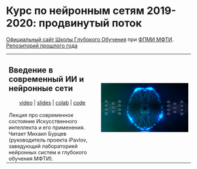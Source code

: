# Курс по нейронным сетям 2019-2020: продвинутый поток

[Официальный сайт Школы Глубокого Обучения](https://www.dlschool.org) при [ФПМИ МФТИ](https://mipt.ru/education/departments/fpmi/). [Репозиторий прошлого года](https://github.com/DLSchool/deep_learning_2018-19)

<table width="100%">
    <tr>
        <td width="50%">
            <H2>Введение в современный ИИ и нейронные сети</H2>
            <div align="center">
                 <a href="https://www.youtube.com/watch?time_continue=3820&v=RviskFqwF3M">video</a> |
                 <a href="https://cloud.mail.ru/public/BaEv/BWr96KK4U">slides</a> |
                 <a href="">colab</a> |
                 <a href="">code</a><br/><br/></div>
            Лекция про современное состояние Искусственного интеллекта и его применения. Читает Михаил Бурцев (руководитель проекта iPavlov, заведующий лабораторией нейронных систем и глубокого обучения МФТИ).
        <td width="50%"><a href="https://www.youtube.com/watch?time_continue=3820&v=RviskFqwF3M"><img alt="Introduction to Deep Learning and AI (2019-2020)" src="_intro/img/intro_ai.jpg"/></a></td>
    </tr>
</table>
<br/>
<br/>
<br/>
